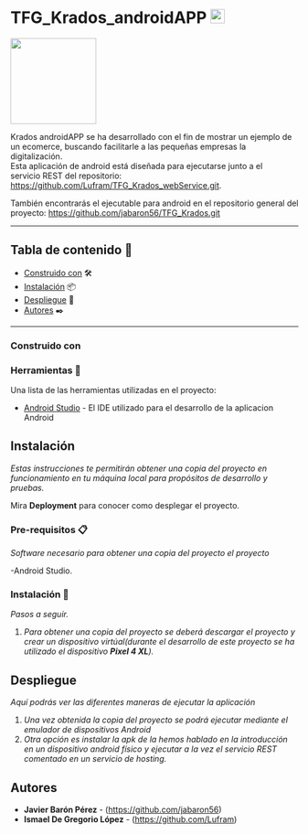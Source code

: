 # TFG_Krados_androidAPP <img src="https://media.giphy.com/media/hvRJCLFzcasrR4ia7z/giphy.gif" width="25px">

<img src="https://res.cloudinary.com/dpdob4mxw/image/upload/v1653066493/krados/krados_icon_sq_yukpin.svg" width="150px">

Krados androidAPP se ha desarrollado con el fin de mostrar un ejemplo de un ecomerce, buscando facilitarle a las pequeñas empresas la digitalización.  
Esta aplicación de android está diseñada para ejecutarse junto a el  
servicio REST del repositorio: https://github.com/Lufram/TFG_Krados_webService.git.

También encontrarás el ejecutable para android en el repositorio
general del proyecto: https://github.com/jabaron56/TFG_Krados.git

***

## Tabla de contenido 🔖

- [Construido con](#construido-con) 🛠️
- [Instalación](#instalación) 📦
- [Despliegue](#despliegue) 🚀
- [Autores](#autores) ✒️

***

### Construido con


### Herramientas 🔧

Una lista de las herramientas utilizadas en el proyecto:
* [Android Studio](https://developer.android.com/?hl=es) - El IDE utilizado para el desarrollo de la aplicacion Android

## Instalación
_Estas instrucciones te permitirán obtener una copia del proyecto en funcionamiento en tu máquina local para propósitos de desarrollo y pruebas._

Mira **Deployment** para conocer como desplegar el proyecto.


### Pre-requisitos 📋

_Software necesario para obtener una copia del proyecto el proyecto_

-Android Studio.

### Instalación 🔧

_Pasos a seguir._

1. _Para obtener una copia del proyecto se deberá descargar el proyecto y crear un dispositivo virtúal(durante el desarrollo de este proyecto se ha utilizado el dispositivo **Pixel 4 XL**)._

## Despliegue

_Aquí podrás ver las diferentes maneras de ejecutar la aplicación_

1. _Una vez obtenida la copia del proyecto se podrá ejecutar mediante el emulador de dispositivos Android_
2. _Otra opción es instalar la apk de la hemos hablado en la introducción en un dispositivo android físico y ejecutar a la vez el servicio REST comentado en un servicio de hosting._

## Autores

* **Javier Barón Pérez** - (https://github.com/jabaron56)
* **Ismael De Gregorio López** - (https://github.com/Lufram)
